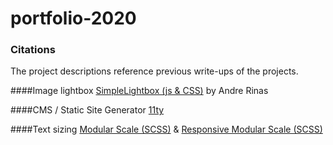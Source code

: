 # portfolio-2020

### Citations
The project descriptions reference previous write-ups of the projects. 

####Image lightbox
[SimpleLightbox (js & CSS)](https://simplelightbox.com/) by Andre Rinas

####CMS / Static Site Generator
[11ty](https://www.11ty.dev/)

####Text sizing
[Modular Scale (SCSS)](https://github.com/modularscale/modularscale-sass) & 
[Responsive Modular Scale (SCSS)](https://gakimball.github.io/responsive-modular-scale/)
